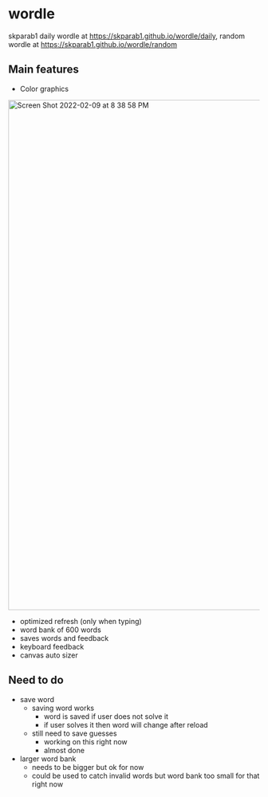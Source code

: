 # wordle
skparab1 daily wordle at https://skparab1.github.io/wordle/daily, random wordle at https://skparab1.github.io/wordle/random

## Main features
- Color graphics

<img width="1024" alt="Screen Shot 2022-02-09 at 8 38 58 PM" src="https://user-images.githubusercontent.com/71990977/153338215-a3a39c8b-f6b4-4a11-8972-b6d0c5d83f35.png">

- optimized refresh (only when typing)
- word bank of 600 words
- saves words and feedback
- keyboard feedback
- canvas auto sizer

## Need to do
- save word
  - saving word works
    - word is saved if user does not solve it
    - if user solves it then word will change after reload
  - still need to save guesses
    - working on this right now
    - almost done
- larger word bank
  - needs to be bigger but ok for now
  - could be used to catch invalid words but word bank too small for that right now
